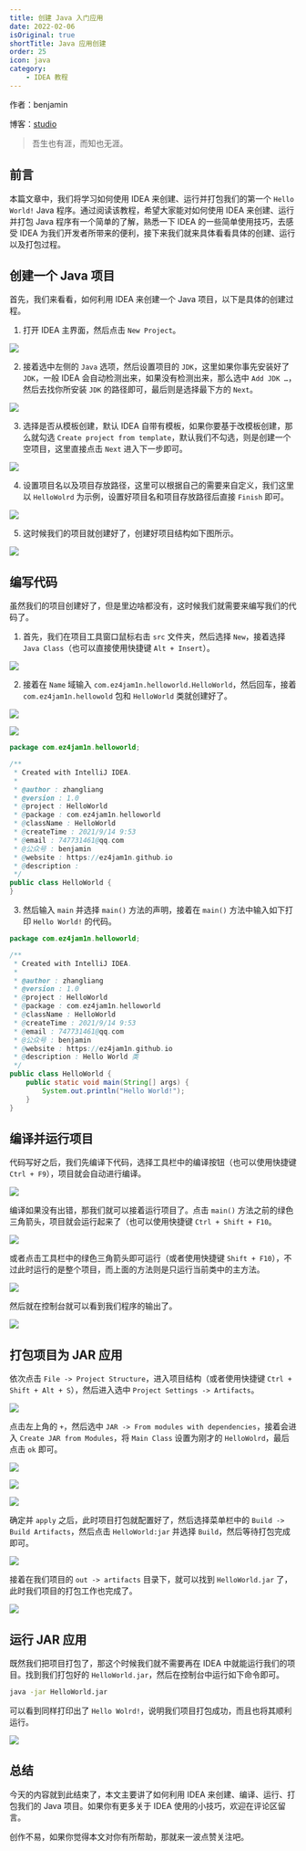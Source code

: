 ```yaml
---
title: 创建 Java 入门应用
date: 2022-02-06
isOriginal: true
shortTitle: Java 应用创建
order: 25
icon: java
category:
    - IDEA 教程
---
```


作者：benjamin

博客：[studio](https://benjam1n.eu.org)

> 吾生也有涯，而知也无涯。

## 前言

本篇文章中，我们将学习如何使用 IDEA 来创建、运行并打包我们的第一个 `Hello World!` Java 程序。通过阅读该教程，希望大家能对如何使用 IDEA 来创建、运行并打包 Java 程序有一个简单的了解，熟悉一下 IDEA 的一些简单使用技巧，去感受 IDEA 为我们开发者所带来的便利，接下来我们就来具体看看具体的创建、运行以及打包过程。

## 创建一个 Java 项目

首先，我们来看看，如何利用 IDEA 来创建一个 Java 项目，以下是具体的创建过程。

1.  打开 IDEA 主界面，然后点击 `New Project`。

![](./assets/20220206-java-quick-start-with-idea/new-pro.png)

2.  接着选中左侧的 `Java` 选项，然后设置项目的 `JDK`，这里如果你事先安装好了 `JDK`，一般 IDEA 会自动检测出来，如果没有检测出来，那么选中 `Add JDK …`，然后去找你所安装 `JDK` 的路径即可，最后则是选择最下方的 `Next`。

![](./assets/20220206-java-quick-start-with-idea/jdk-setting.png)

3.  选择是否从模板创建，默认 IDEA 自带有模板，如果你要基于改模板创建，那么就勾选 `Create project from template`，默认我们不勾选，则是创建一个空项目，这里直接点击 `Next` 进入下一步即可。

![](./assets/20220206-java-quick-start-with-idea/create-temp.png)

4.  设置项目名以及项目存放路径，这里可以根据自己的需要来自定义，我们这里以 `HelloWolrd` 为示例，设置好项目名和项目存放路径后直接 `Finish` 即可。

![](./assets/20220206-java-quick-start-with-idea/pro-path.png)

5.  这时候我们的项目就创建好了，创建好项目结构如下图所示。

![](./assets/20220206-java-quick-start-with-idea/pro-structure.png)

## 编写代码

虽然我们的项目创建好了，但是里边啥都没有，这时候我们就需要来编写我们的代码了。

1.  首先，我们在项目工具窗口鼠标右击 `src` 文件夹，然后选择 `New`，接着选择 `Java Class`（也可以直接使用快捷键 `Alt + Insert`）。

![](./assets/20220206-java-quick-start-with-idea/new-class.png)

2.  接着在 `Name` 域输入 `com.ez4jam1n.helloworld.HelloWorld`，然后回车，接着 `com.ez4jam1n.hellowold` 包和 `HelloWorld` 类就创建好了。

![](./assets/20220206-java-quick-start-with-idea/pkg.png)

![](./assets/20220206-java-quick-start-with-idea/hello-class.png)

```java
package com.ez4jam1n.helloworld;

/**
 * Created with IntelliJ IDEA.
 *
 * @author : zhangliang
 * @version : 1.0
 * @project : HelloWorld
 * @package : com.ez4jam1n.helloworld
 * @className : HelloWorld
 * @createTime : 2021/9/14 9:53
 * @email : 747731461@qq.com
 * @公众号 : benjamin
 * @website : https://ez4jam1n.github.io
 * @description :
 */
public class HelloWorld {
}
```

3.  然后输入 `main` 并选择 `main()` 方法的声明，接着在 `main()` 方法中输入如下打印 `Hello World!` 的代码。

```java
package com.ez4jam1n.helloworld;

/**
 * Created with IntelliJ IDEA.
 *
 * @author : zhangliang
 * @version : 1.0
 * @project : HelloWorld
 * @package : com.ez4jam1n.helloworld
 * @className : HelloWorld
 * @createTime : 2021/9/14 9:53
 * @email : 747731461@qq.com
 * @公众号 : benjamin
 * @website : https://ez4jam1n.github.io
 * @description : Hello World 类
 */
public class HelloWorld {
    public static void main(String[] args) {
        System.out.println("Hello World!");
    }
}
```

## 编译并运行项目

代码写好之后，我们先编译下代码，选择工具栏中的编译按钮（也可以使用快捷键 `Ctrl + F9`），项目就会自动进行编译。

![](./assets/20220206-java-quick-start-with-idea/build.png)

编译如果没有出错，那我们就可以接着运行项目了。点击 `main()` 方法之前的绿色三角箭头，项目就会运行起来了（也可以使用快捷键 `Ctrl + Shift + F10`。

![](./assets/20220206-java-quick-start-with-idea/run.png)

或者点击工具栏中的绿色三角箭头即可运行（或者使用快捷键 `Shift + F10`），不过此时运行的是整个项目，而上面的方法则是只运行当前类中的主方法。

![](./assets/20220206-java-quick-start-with-idea/key-run.png)

然后就在控制台就可以看到我们程序的输出了。

![](./assets/20220206-java-quick-start-with-idea/console-output.png)

## 打包项目为 JAR 应用

依次点击 `File -> Project Structure`，进入项目结构（或者使用快捷键 `Ctrl + Shift + Alt + S`），然后进入选中 `Project Settings -> Artifacts`。

![](./assets/20220206-java-quick-start-with-idea/pkg-jar.png)

点击左上角的 `+`，然后选中 `JAR -> From modules with dependencies`，接着会进入 `Create JAR from Modules`，将 `Main Class` 设置为刚才的 `HelloWolrd`，最后点击 `ok` 即可。

![](./assets/20220206-java-quick-start-with-idea/jar-setting.png)

![](./assets/20220206-java-quick-start-with-idea/manifest.png)

![](./assets/20220206-java-quick-start-with-idea/setting-apply.png)

确定并 `apply` 之后，此时项目打包就配置好了，然后选择菜单栏中的 `Build -> Build Artifacts`，然后点击 `HelloWorld:jar` 并选择 `Build`，然后等待打包完成即可。

![](./assets/20220206-java-quick-start-with-idea/artifacts-build.png)

接着在我们项目的 `out -> artifacts` 目录下，就可以找到 `HelloWorld.jar` 了，此时我们项目的打包工作也完成了。

![](./assets/20220206-java-quick-start-with-idea/finish-pkg.png)

## 运行 JAR 应用

既然我们把项目打包了，那这个时候我们就不需要再在 IDEA 中就能运行我们的项目。找到我们打包好的 `HelloWorld.jar`，然后在控制台中运行如下命令即可。

```bash
java -jar HelloWorld.jar
```

可以看到同样打印出了 `Hello Wolrd!`，说明我们项目打包成功，而且也将其顺利运行。

![](./assets/20220206-java-quick-start-with-idea/run-jar.png)

## 总结

今天的内容就到此结束了，本文主要讲了如何利用 IDEA 来创建、编译、运行、打包我们的 Java 项目。如果你有更多关于 IDEA 使用的小技巧，欢迎在评论区留言。

创作不易，如果你觉得本文对你有所帮助，那就来一波点赞关注吧。
